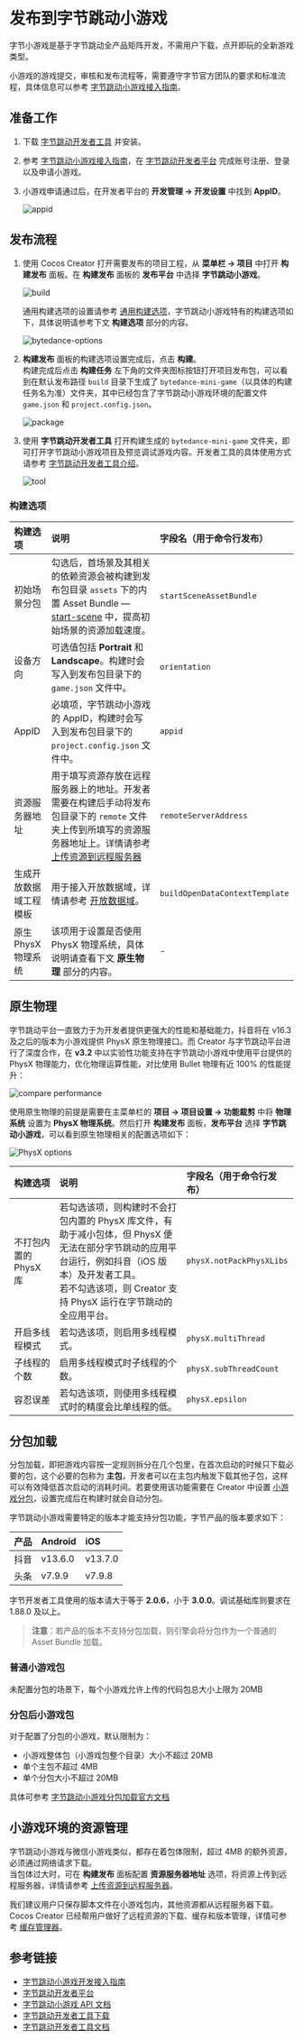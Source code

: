# 发布到字节跳动小游戏

字节小游戏是基于字节跳动全产品矩阵开发，不需用户下载，点开即玩的全新游戏类型。

小游戏的游戏提交，审核和发布流程等，需要遵守字节官方团队的要求和标准流程，具体信息可以参考 [字节跳动小游戏接入指南](https://developer.open-douyin.com/docs/resource/zh-CN/mini-game/guide/minigame/introduction)。

## 准备工作

1. 下载 [字节跳动开发者工具](https://developer.open-douyin.com/docs/resource/zh-CN/mini-game/develop/developer-instrument/developer-instrument-update-and-download) 并安装。

2. 参考 [字节跳动小游戏接入指南](https://developer.open-douyin.com/docs/resource/zh-CN/mini-game/guide/minigame/introduction)，在 [字节跳动开发者平台](https://microapp.bytedance.com) 完成账号注册、登录以及申请小游戏。

3. 小游戏申请通过后，在开发者平台的 **开发管理 -> 开发设置** 中找到 **AppID**。

    ![appid](./publish-bytedance-mini-game/appid.png)

## 发布流程

1. 使用 Cocos Creator 打开需要发布的项目工程，从 **菜单栏 -> 项目** 中打开 **构建发布** 面板。在 **构建发布** 面板的 **发布平台** 中选择 **字节跳动小游戏**。

    ![build](./publish-bytedance-mini-game/build.png)

    通用构建选项的设置请参考 [通用构建选项](build-options.md)，字节跳动小游戏特有的构建选项如下，具体说明请参考下文 **构建选项** 部分的内容。

    ![bytedance-options](./publish-bytedance-mini-game/build-options.png)

2. **构建发布** 面板的构建选项设置完成后，点击 **构建**。<br>
    构建完成后点击 **构建任务** 左下角的文件夹图标按钮打开项目发布包，可以看到在默认发布路径 `build` 目录下生成了 `bytedance-mini-game`（以具体的构建任务名为准）文件夹，其中已经包含了字节跳动小游戏环境的配置文件 `game.json` 和 `project.config.json`。

    ![package](./publish-bytedance-mini-game/package.png)

3. 使用 **字节跳动开发者工具** 打开构建生成的 `bytedance-mini-game` 文件夹，即可打开字节跳动小游戏项目及预览调试游戏内容。开发者工具的具体使用方式请参考 [字节跳动开发者工具介绍](https://developer.open-douyin.com/docs/resource/zh-CN/mini-game/develop/developer-instrument/development-assistance/mini-app-developer-instrument)。

    ![tool](./publish-bytedance-mini-game/tool.png)

### 构建选项

| 构建选项 | 说明 | 字段名（用于命令行发布） |
| :---- | :-- | :-- |
| 初始场景分包 | 勾选后，首场景及其相关的依赖资源会被构建到发布包目录 `assets` 下的内置 Asset Bundle — [start-scene](../../asset/bundle.md#%E5%86%85%E7%BD%AE-asset-bundle) 中，提高初始场景的资源加载速度。 | `startSceneAssetBundle` |
| 设备方向 | 可选值包括 **Portrait** 和 **Landscape**。构建时会写入到发布包目录下的 `game.json` 文件中。 | `orientation` |
| AppID | 必填项，字节跳动小游戏的 AppID，构建时会写入到发布包目录下的 `project.config.json` 文件中。 | `appid` |
| 资源服务器地址 | 用于填写资源存放在远程服务器上的地址。开发者需要在构建后手动将发布包目录下的 `remote` 文件夹上传到所填写的资源服务器地址上。详情请参考 [上传资源到远程服务器](../../asset/cache-manager.md) | `remoteServerAddress` |
| 生成开放数据域工程模板 | 用于接入开放数据域，详情请参考 [开放数据域](./build-open-data-context.md)。 | `buildOpenDataContextTemplate` |
| 原生 PhysX 物理系统 | 该项用于设置是否使用 PhysX 物理系统，具体说明请查看下文 **原生物理** 部分的内容。 | - |

## 原生物理

字节跳动平台一直致力于为开发者提供更强大的性能和基础能力，抖音将在 v16.3 及之后的版本为小游戏提供 PhysX 原生物理接口。而 Creator 与字节跳动平台进行了深度合作，在 **v3.2** 中以实验性功能支持在字节跳动小游戏中使用平台提供的 PhysX 物理能力，优化物理运算性能，对比使用 Bullet 物理有近 100% 的性能提升：

![compare performance](./publish-bytedance-mini-game/performance.png)

使用原生物理的前提是需要在主菜单栏的 **项目 -> 项目设置 -> 功能裁剪** 中将 **物理系统** 设置为 **PhysX 物理系统**。然后打开 **构建发布** 面板，**发布平台** 选择 **字节跳动小游戏**，可以看到原生物理相关的配置选项如下：

![PhysX options](./publish-bytedance-mini-game/physx-options.png)

| 构建选项 | 说明 | 字段名（用于命令行发布） |
| :---- | :-- | :-- |
| 不打包内置的 PhysX 库 | 若勾选该项，则构建时不会打包内置的 PhysX 库文件，有助于减小包体，但 PhysX 便无法在部分字节跳动的应用平台运行，例如抖音（iOS 版本）及开发者工具。<br>若不勾选该项，则 Creator 支持 PhysX 运行在字节跳动的全应用平台。 | `physX.notPackPhysXLibs` |
| 开启多线程模式 | 若勾选该项，则启用多线程模式。 | `physX.multiThread` |
| 子线程的个数 | 启用多线程模式时子线程的个数。 | `physX.subThreadCount` |
| 容忍误差 | 若勾选该项，则使用多线程模式时的精度会比单线程的低。 | `physX.epsilon` |

## 分包加载

分包加载，即把游戏内容按一定规则拆分在几个包里，在首次启动的时候只下载必要的包，这个必要的包称为 **主包**，开发者可以在主包内触发下载其他子包，这样可以有效降低首次启动的消耗时间。若要使用该功能需要在 Creator 中设置 [小游戏分包](subpackage.md)，设置完成后在构建时就会自动分包。

字节跳动小游戏需要特定的版本才能支持分包功能，字节产品的版本要求如下：

| 产品     | Android    | iOS        |
| :--     | :---       | :---       |
| 抖音     | v13.6.0    | v13.7.0    |
| 头条     | v7.9.9     | v7.9.8     |

字节开发者工具使用的版本请大于等于 **2.0.6**，小于 **3.0.0**。调试基础库则要求在 1.88.0 及以上。

> **注意**：若产品的版本不支持分包加载，则引擎会将分包作为一个普通的 Asset Bundle 加载。

### 普通小游戏包

未配置分包的场景下，每个小游戏允许上传的代码包总大小上限为 20MB

### 分包后小游戏包

对于配置了分包的小游戏，默认限制为：

- 小游戏整体包（小游戏包整个目录）大小不超过 20MB
- 单个主包不超过 4MB
- 单个分包大小不超过 20MB

具体可参考 [字节跳动小游戏分包加载官方文档](https://developer.open-douyin.com/docs/resource/zh-CN/mini-game/develop/framework/subpackages/introduction/)

## 小游戏环境的资源管理

字节跳动小游戏与微信小游戏类似，都存在着包体限制，超过 4MB 的额外资源，必须通过网络请求下载。<br>当包体过大时，可在 **构建发布** 面板配置 **资源服务器地址** 选项，将资源上传到远程服务器，详情请参考 [上传资源到远程服务器](../../asset/cache-manager.md)。

我们建议用户只保存脚本文件在小游戏包内，其他资源都从远程服务器下载。Cocos Creator 已经帮用户做好了远程资源的下载、缓存和版本管理，详情可参考 [缓存管理器](../../asset/cache-manager.md)。

## 参考链接

- [字节跳动小游戏开发接入指南](https://developer.open-douyin.com/docs/resource/zh-CN/mini-game/guide/minigame/introduction/)
- [字节跳动开发者平台](https://microapp.bytedance.com/)
- [字节跳动小游戏 API 文档](https://developer.open-douyin.com/docs/resource/zh-CN/mini-game/develop/api/mini-game/bytedance-mini-game)
- [字节跳动开发者工具下载](https://developer.open-douyin.com/docs/resource/zh-CN/mini-game/develop/developer-instrument/developer-instrument-update-and-download)
- [字节跳动开发者工具文档](https://developer.open-douyin.com/docs/resource/zh-CN/mini-game/develop/developer-instrument/development-assistance/developer-instrument-introduction)
